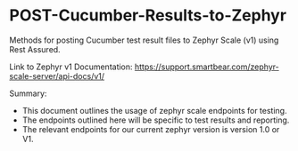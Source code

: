 # POST-Cucumber-Results-to-Zephyr

Methods for posting Cucumber test result files to Zephyr Scale (v1) using Rest Assured.

Link to Zephyr v1 Documentation:
https://support.smartbear.com/zephyr-scale-server/api-docs/v1/

Summary:
- This document outlines the usage of zephyr scale endpoints for testing.
- The endpoints outlined here will be specific to test results and reporting.
- The relevant endpoints for our current zephyr version is version 1.0 or V1.
